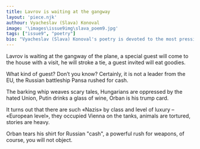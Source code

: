 ```yaml
---
title: Lavrov is waiting at the gangway
layout: 'piece.njk'
authour: Vyacheslav (Slava) Konoval
image: '\images\issue9img\slava_poem9.jpg'
tags: ["issue9", "poetry"]
bio: "Vyacheslav (Slava) Konoval's poetry is devoted to the most pressing social problems of our time, including poverty, ecology, and relations between the people, and war. His poems have appeared in numerous foreign and international literary magazines. Slava’s have been translated into Spanish, French, Scottish, and Polish languages. The Ukrainian author also is  active in poetry competitions. His poems were read at the numerous poetry slams. Slava is a member of the Federation of Scottish Writers."
---
```


Lavrov is waiting at the gangway of the plane,
a special guest will come to the house with a visit,
he will stroke a tie, a guest invited will eat goodies.
 
What kind of guest? Don’t you know?
Certainly, it is not a leader from the EU,
the Russian battleship Pansa  rushed for cash.
 
The barking whip weaves scary tales,
Hungarians are oppressed by the hated Union,
Putin drinks a glass of wine, Orban is his trump card.
 
It turns out that there are such «Nazis»
by class and level of  luxury – «European level»,
they occupied Vienna on the tanks,
animals are tortured, stories are heavy.
 
Orban tears his shirt for Russian "cash",
a powerful rush for weapons,
of course, you will not object.
